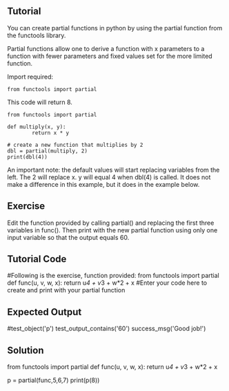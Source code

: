 Tutorial
--------

You can create partial functions in python by using the partial function from the functools library.

Partial functions allow one to derive a function with x parameters to a function with fewer parameters and fixed values set for the more limited function.

Import required:

    from functools import partial

This code will return 8.

    from functools import partial
    
    def multiply(x, y):
            return x * y
    
    # create a new function that multiplies by 2
    dbl = partial(multiply, 2)
    print(dbl(4))

An important note:  the default values will start replacing variables from the left.  The 2 will replace x.
y will equal 4 when dbl(4) is called.  It does not make a difference in this example, but it does in the example below.

Exercise
--------
Edit the function provided by calling partial() and replacing the first three variables in func(). Then print with the new partial function using only one input variable so that the output equals 60.


Tutorial Code
-------------
#Following is the exercise, function provided:
from functools import partial
def func(u, v, w, x):
    return u*4 + v*3 + w*2 + x
#Enter your code here to create and print with your partial function

Expected Output
---------------
#test_object('p')
test_output_contains('60')
success_msg('Good job!')

Solution
--------
from functools import partial
def func(u, v, w, x):
    return u*4 + v*3 + w*2 + x

p = partial(func,5,6,7)
print(p(8))
